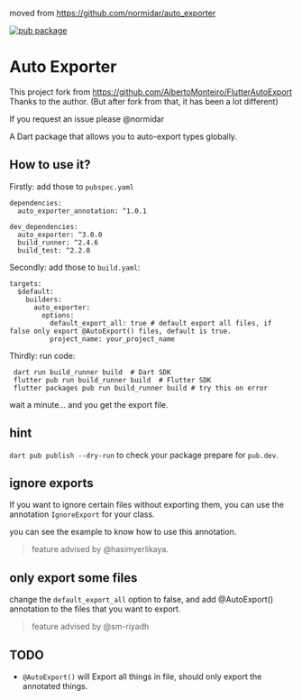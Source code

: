 moved from https://github.com/normidar/auto_exporter

[![pub package](https://img.shields.io/pub/v/auto_exporter.svg)](https://pub.dev/packages/auto_exporter)

# Auto Exporter

This project fork from https://github.com/AlbertoMonteiro/FlutterAutoExport Thanks to the author. (But after fork from that, it has been a lot different)

If you request an issue please @normidar

A Dart package that allows you to auto-export types globally.

## How to use it?

Firstly: add those to `pubspec.yaml` 

```
dependencies:
  auto_exporter_annotation: ^1.0.1

dev_dependencies:
  auto_exporter: ^3.0.0
  build_runner: ^2.4.6
  build_test: ^2.2.0
```

Secondly: add those to `build.yaml`:
```
targets:
  $default:
    builders:
      auto_exporter:
        options:
          default_export_all: true # default export all files, if false only export @AutoExport() files, default is true.
          project_name: your_project_name
```

Thirdly: run code:

```
 dart run build_runner build  # Dart SDK
 flutter pub run build_runner build  # Flutter SDK
 flutter packages pub run build_runner build # try this on error
```

wait a minute... and you get the export file.

## hint

`dart pub publish --dry-run` to check your package prepare for `pub.dev`.


## ignore exports

If you want to ignore certain files without exporting them, you can use the annotation `IgnoreExport` for your class.

you can see the example to know how to use this annotation.

> feature advised by @hasimyerlikaya.

## only export some files

change the `default_export_all` option to false, and add @AutoExport() annotation to the files that you want to export.

> feature advised by @sm-riyadh


## TODO

- `@AutoExport()` will Export all things in file, should only export the annotated things.